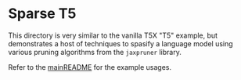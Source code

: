 # Sparse T5

This directory is very similar to the vanilla T5X "T5" example, but demonstrates
a host of techniques to spasify a language model using various pruning 
algorithms from the `jaxpruner` library.

Refer to the [mainREADME](https://github.com/google-research/t5x/blob/main/README.md) 
for the example usages.